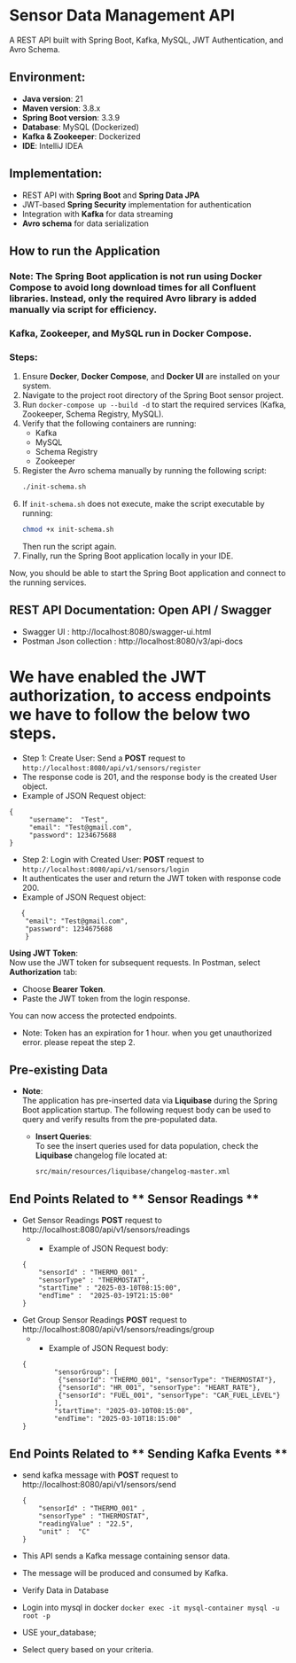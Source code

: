 # Sensor Data Management API
A REST API built with Spring Boot, Kafka, MySQL, JWT Authentication, and Avro Schema.

## Environment:
- **Java version**: 21
- **Maven version**: 3.8.x
- **Spring Boot version**: 3.3.9
- **Database**: MySQL (Dockerized)
- **Kafka & Zookeeper**: Dockerized
- **IDE**: IntelliJ IDEA

## Implementation:
- REST API with **Spring Boot** and **Spring Data JPA**
- JWT-based **Spring Security** implementation for authentication
- Integration with **Kafka** for data streaming
- **Avro schema** for data serialization

## How to run the Application
 ### Note: The Spring Boot application is not run using Docker Compose to avoid long download times for all Confluent libraries. Instead, only the required Avro library is added manually via script for efficiency.
 ### Kafka, Zookeeper, and MySQL run in Docker Compose.
### Steps:
1. Ensure **Docker**, **Docker Compose**, and **Docker UI** are installed on your system.
2. Navigate to the project root directory of the Spring Boot sensor project.
3. Run `docker-compose up --build -d` to start the required services (Kafka, Zookeeper, Schema Registry, MySQL).
4. Verify that the following containers are running:
    - Kafka
    - MySQL
    - Schema Registry
    - Zookeeper
5. Register the Avro schema manually by running the following script:
   ```bash
   ./init-schema.sh
   ```
6. If `init-schema.sh` does not execute, make the script executable by running:
   ```bash
   chmod +x init-schema.sh
   ```
   Then run the script again.
7. Finally, run the Spring Boot application locally in your IDE.

Now, you should be able to start the Spring Boot application and connect to the running services.

## REST API Documentation: Open API / Swagger
 - Swagger UI : http://localhost:8080/swagger-ui.html
 - Postman Json collection : http://localhost:8080/v3/api-docs

# We have enabled the JWT authorization, to access endpoints we have to follow the below two steps.
- Step 1: Create User: Send a **POST** request to `http://localhost:8080/api/v1/sensors/register`
- The response code is 201, and the response body is the created User object.
- Example of JSON Request object:
```
{
     "username":  "Test",
     "email": "Test@gmail.com",
     "password": 1234675688 
}
```
- Step 2: Login with Created User: **POST** request to `http://localhost:8080/api/v1/sensors/login`
- It authenticates the user and return the JWT token with response code 200.
- Example of JSON Request object:
```
   {
    "email": "Test@gmail.com",
    "password": 1234675688
    }
```

**Using JWT Token**:  
Now use the JWT token for subsequent requests. In Postman, select **Authorization** tab:
- Choose **Bearer Token**.
- Paste the JWT token from the login response.

You can now access the protected endpoints.
   - Note: Token has an expiration for 1 hour. when you get unauthorized error. please repeat the step 2.

## Pre-existing Data
- **Note**:  
  The application has pre-inserted data via **Liquibase** during the Spring Boot application startup. The following request body can be used to query and verify results from the pre-populated data.

    - **Insert Queries**:  
      To see the insert queries used for data population, check the **Liquibase** changelog file located at:
      ```
      src/main/resources/liquibase/changelog-master.xml
      ```
## End Points Related to ** Sensor Readings **
- Get Sensor Readings **POST** request to http://localhost:8080/api/v1/sensors/readings
  - - Example of JSON Request body:
  ```
  {
      "sensorId" : "THERMO_001" ,
      "sensorType" : "THERMOSTAT",
      "startTime" : "2025-03-10T08:15:00",
      "endTime" :  "2025-03-19T21:15:00"  
  }
  ```
- Get Group Sensor Readings **POST** request to http://localhost:8080/api/v1/sensors/readings/group
  - - Example of JSON Request body:
  ```
  {
          "sensorGroup": [
           {"sensorId": "THERMO_001", "sensorType": "THERMOSTAT"},
           {"sensorId": "HR_001", "sensorType": "HEART_RATE"},
           {"sensorId": "FUEL_001", "sensorType": "CAR_FUEL_LEVEL"}
          ],
          "startTime": "2025-03-10T08:15:00",
          "endTime": "2025-03-10T18:15:00"
  }
  ```


## End Points Related to ** Sending Kafka Events **

- send kafka message with **POST** request to  http://localhost:8080/api/v1/sensors/send
  ```
  {
      "sensorId" : "THERMO_001" ,
      "sensorType" : "THERMOSTAT",
      "readingValue" : "22.5",
      "unit" :  "C"  
  }
  ```
 - This API sends a Kafka message containing sensor data.
 - The message will be produced and consumed by Kafka.

- Verify Data in Database 
 -  Login into mysql in docker ``` docker exec -it mysql-container mysql -u root -p ```
 -  USE your_database;
 -  Select query based on your criteria.
